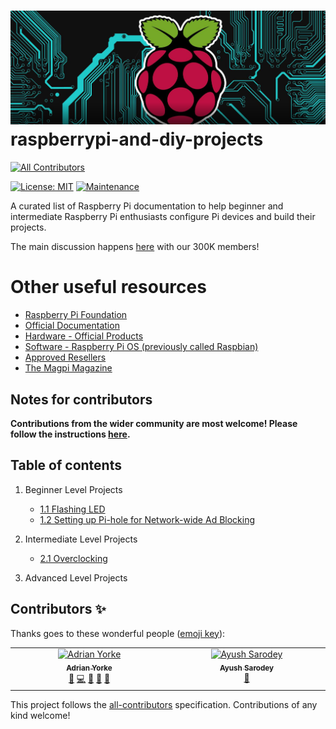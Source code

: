 # <img src="img/RaspberryPiAndDIYProjectLogo.png" width="850"/><br>raspberrypi-and-diy-projects
<!-- ALL-CONTRIBUTORS-BADGE:START - Do not remove or modify this section -->
[![All Contributors](https://img.shields.io/badge/all_contributors-2-orange.svg?style=flat-square)](#contributors-)
<!-- ALL-CONTRIBUTORS-BADGE:END -->

[![License: MIT](https://img.shields.io/badge/License-MIT-yellow.svg)](https://opensource.org/licenses/MIT)
[![Maintenance](https://img.shields.io/badge/Maintained%3F-yes-green.svg)](https://github.com/adrianyorke)

A curated list of Raspberry Pi documentation to help beginner and intermediate Raspberry Pi enthusiasts configure Pi devices and build their projects.

The main discussion happens [here](https://www.facebook.com/groups/RaspberryPiandDIY) with our 300K members!

# Other useful resources
* [Raspberry Pi Foundation](https://www.raspberrypi.org/)
* [Official Documentation](https://www.raspberrypi.com/documentation/)
* [Hardware - Official Products](https://www.raspberrypi.org/products/)
* [Software - Raspberry Pi OS (previously called Raspbian)](https://www.raspberrypi.org/software/)
* [Approved Resellers](https://www.raspberrypi.com/resellers/)
* [The Magpi Magazine](https://magpi.raspberrypi.com/)

## Notes for contributors
**Contributions from the wider community are most welcome! Please follow the instructions [here](https://github.com/ayushsarode/raspberrypi-and-diy-projects/blob/master/CONTRIBUTING.md).**


## Table of contents
1. Beginner Level Projects<br>
   * [1.1 Flashing LED](docs/section_01/project_01_01.md)<br>
   * [1.2 Setting up Pi-hole for Network-wide Ad Blocking](docs/section_01/project_01_02.md)<br>

2. Intermediate Level Projects<br>
   * [2.1 Overclocking](docs/section_02/project_02_01.md)<br>

3. Advanced Level Projects<br>

## Contributors ✨

Thanks goes to these wonderful people ([emoji key](https://allcontributors.org/docs/en/emoji-key)):
<!-- ALL-CONTRIBUTORS-LIST:START - Do not remove or modify this section -->
<!-- prettier-ignore-start -->
<!-- markdownlint-disable -->
<table>
  <tbody>
    <tr>
      <td align="center" valign="top" width="14.28%"><a href="https://github.com/adrianyorke"><img src="https://avatars.githubusercontent.com/u/30093433?v=4?s=100" width="100px;" alt="Adrian Yorke"/><br /><sub><b>Adrian Yorke</b></sub></a><br /><a href="#maintenance-adrianyorke" title="Maintenance">🚧</a> <a href="https://github.com/adrianyorke/raspberrypi-and-diy-projects/commits?author=adrianyorke" title="Code">💻</a> <a href="https://github.com/adrianyorke/raspberrypi-and-diy-projects/commits?author=adrianyorke" title="Documentation">📖</a> <a href="#ideas-adrianyorke" title="Ideas, Planning, & Feedback">🤔</a> <a href="https://github.com/adrianyorke/raspberrypi-and-diy-projects/pulls?q=is%3Apr+reviewed-by%3Aadrianyorke" title="Reviewed Pull Requests">👀</a></td>
      <td align="center" valign="top" width="14.28%"><a href="https://github.com/ayushsarode"><img src="https://avatars.githubusercontent.com/u/72145248?v=4?s=100" width="100px;" alt="Ayush Sarodey"/><br /><sub><b>Ayush Sarodey</b></sub></a><br /><a href="https://github.com/adrianyorke/raspberrypi-and-diy-projects/commits?author=ayushsarode" title="Documentation">📖</a></td>
    </tr>
  </tbody>
</table>

<!-- markdownlint-restore -->
<!-- prettier-ignore-end -->

<!-- ALL-CONTRIBUTORS-LIST:END -->

This project follows the [all-contributors](https://github.com/all-contributors/all-contributors) specification. Contributions of any kind welcome!

